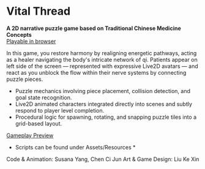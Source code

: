 # Vital Thread

**A 2D narrative puzzle game based on Traditional Chinese Medicine Concepts**  
[Playable in browser](https://syangx.itch.io/vitalthreads)

In this game, you restore harmony by realigning energetic pathways, acting as a healer navigating the body's intricate network of qi. Patients appear on left side of the screen — represented with expressive Live2D avatars — and react as you unblock the flow within their nerve systems by connecting puzzle pieces.

- Puzzle mechanics involving piece placement, collision detection, and goal state recognition.
- Live2D animated characters integrated directly into scenes and subtly respond to player level completion.
- Procedural logic for spawning, rotating, and snapping puzzle tiles into a grid-based layout.

[Gameplay Preview](assets/preview.gif)

* Scripts can be found under Assets/Resources *

Code & Animation: Susana Yang, Chen Ci Jun
Art & Game Design: Liu Ke Xin
